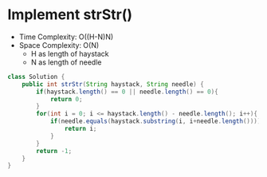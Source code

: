 # Implement strStr()

- Time Complexity: O((H-N)N)
- Space Complexity: O(N)
  - H as length of haystack
  - N as length of needle

```java
class Solution {
    public int strStr(String haystack, String needle) {
        if(haystack.length() == 0 || needle.length() == 0){
            return 0;
        }
        for(int i = 0; i <= haystack.length() - needle.length(); i++){
            if(needle.equals(haystack.substring(i, i+needle.length()))){
                return i;
            }
        }
        return -1;
    }
}
```
